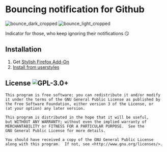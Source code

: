 # Bouncing notification for Github

![bounce_dark_cropped](https://cloud.githubusercontent.com/assets/7157049/4832992/ee8f7c4c-5fa0-11e4-846a-598022d99a23.gif) ![bounce_light_cropped](https://cloud.githubusercontent.com/assets/7157049/4832993/ee95e85c-5fa0-11e4-8363-8aa37c7e27c5.gif)


Indicator for those, who keep ignoring their notifications :smirk:

## Installation

1. Get [Stylish Firefox Add-On](https://addons.mozilla.org/en-US/firefox/addon/stylish/)
2. [Install from userstyles](https://userstyles.org/styles/106668/github-bouncing-indicator)


## License ![GPL-3.0+](https://cloud.githubusercontent.com/assets/7157049/4762822/bb25d628-5b07-11e4-8b27-692c75e97759.png)

```
This program is free software: you can redistribute it and/or modify
it under the terms of the GNU General Public License as published by
the Free Software Foundation, either version 3 of the License, or
(at your option) any later version.

This program is distributed in the hope that it will be useful,
but WITHOUT ANY WARRANTY; without even the implied warranty of
MERCHANTABILITY or FITNESS FOR A PARTICULAR PURPOSE.  See the
GNU General Public License for more details.

You should have received a copy of the GNU General Public License
along with this program.  If not, see <http://www.gnu.org/licenses/>.
```

